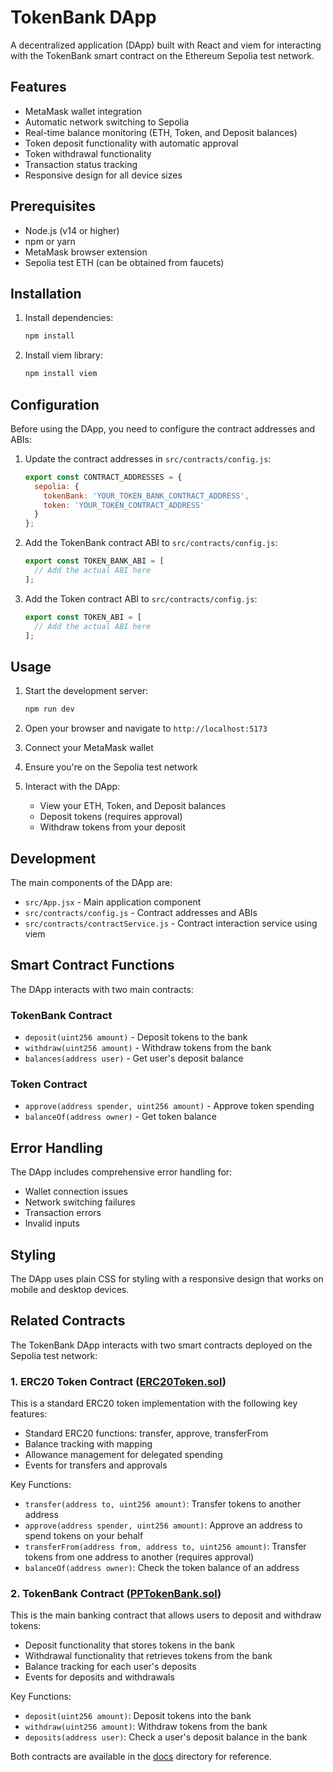 # TokenBank DApp

A decentralized application (DApp) built with React and viem for interacting with the TokenBank smart contract on the Ethereum Sepolia test network.

## Features

- MetaMask wallet integration
- Automatic network switching to Sepolia
- Real-time balance monitoring (ETH, Token, and Deposit balances)
- Token deposit functionality with automatic approval
- Token withdrawal functionality
- Transaction status tracking
- Responsive design for all device sizes

## Prerequisites

- Node.js (v14 or higher)
- npm or yarn
- MetaMask browser extension
- Sepolia test ETH (can be obtained from faucets)

## Installation

1. Install dependencies:
   ```bash
   npm install
   ```

2. Install viem library:
   ```bash
   npm install viem
   ```

## Configuration

Before using the DApp, you need to configure the contract addresses and ABIs:

1. Update the contract addresses in `src/contracts/config.js`:
   ```javascript
   export const CONTRACT_ADDRESSES = {
     sepolia: {
       tokenBank: 'YOUR_TOKEN_BANK_CONTRACT_ADDRESS',
       token: 'YOUR_TOKEN_CONTRACT_ADDRESS'
     }
   };
   ```

2. Add the TokenBank contract ABI to `src/contracts/config.js`:
   ```javascript
   export const TOKEN_BANK_ABI = [
     // Add the actual ABI here
   ];
   ```

3. Add the Token contract ABI to `src/contracts/config.js`:
   ```javascript
   export const TOKEN_ABI = [
     // Add the actual ABI here
   ];
   ```

## Usage

1. Start the development server:
   ```bash
   npm run dev
   ```

2. Open your browser and navigate to `http://localhost:5173`

3. Connect your MetaMask wallet

4. Ensure you're on the Sepolia test network

5. Interact with the DApp:
   - View your ETH, Token, and Deposit balances
   - Deposit tokens (requires approval)
   - Withdraw tokens from your deposit

## Development

The main components of the DApp are:

- `src/App.jsx` - Main application component
- `src/contracts/config.js` - Contract addresses and ABIs
- `src/contracts/contractService.js` - Contract interaction service using viem

## Smart Contract Functions

The DApp interacts with two main contracts:

### TokenBank Contract
- `deposit(uint256 amount)` - Deposit tokens to the bank
- `withdraw(uint256 amount)` - Withdraw tokens from the bank
- `balances(address user)` - Get user's deposit balance

### Token Contract
- `approve(address spender, uint256 amount)` - Approve token spending
- `balanceOf(address owner)` - Get token balance

## Error Handling

The DApp includes comprehensive error handling for:
- Wallet connection issues
- Network switching failures
- Transaction errors
- Invalid inputs

## Styling

The DApp uses plain CSS for styling with a responsive design that works on mobile and desktop devices.

## Related Contracts

The TokenBank DApp interacts with two smart contracts deployed on the Sepolia test network:

### 1. ERC20 Token Contract ([ERC20Token.sol](docs/ERC20Token.sol))
This is a standard ERC20 token implementation with the following key features:
- Standard ERC20 functions: transfer, approve, transferFrom
- Balance tracking with mapping
- Allowance management for delegated spending
- Events for transfers and approvals

Key Functions:
- `transfer(address to, uint256 amount)`: Transfer tokens to another address
- `approve(address spender, uint256 amount)`: Approve an address to spend tokens on your behalf
- `transferFrom(address from, address to, uint256 amount)`: Transfer tokens from one address to another (requires approval)
- `balanceOf(address owner)`: Check the token balance of an address

### 2. TokenBank Contract ([PPTokenBank.sol](docs/PPTokenBank.sol))
This is the main banking contract that allows users to deposit and withdraw tokens:
- Deposit functionality that stores tokens in the bank
- Withdrawal functionality that retrieves tokens from the bank
- Balance tracking for each user's deposits
- Events for deposits and withdrawals

Key Functions:
- `deposit(uint256 amount)`: Deposit tokens into the bank
- `withdraw(uint256 amount)`: Withdraw tokens from the bank
- `deposits(address user)`: Check a user's deposit balance in the bank

Both contracts are available in the [docs](docs) directory for reference.